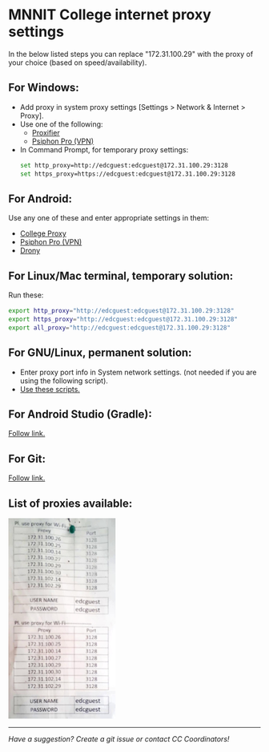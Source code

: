 # MNNIT College internet proxy settings

In the below listed steps you can replace "172.31.100.29" with the proxy of your choice (based on speed/availability).

## For Windows:

- Add proxy in system proxy settings [Settings > Network & Internet > Proxy].
- Use one of the following:
    - [Proxifier](https://www.proxifier.com/)
    - [Psiphon Pro (VPN)](https://psiphon.ca/)
- In Command Prompt, for temporary proxy settings:
    ```bash
    set http_proxy=http://edcguest:edcguest@172.31.100.29:3128
    set https_proxy=https://edcguest:edcguest@172.31.100.29:3128
    ```

## For Android:

Use any one of these and enter appropriate settings in them:

- [College Proxy](https://play.google.com/store/apps/details?id=com.cell47.College_Proxy&hl=en_IN&gl=US)
- [Psiphon Pro (VPN)](https://psiphon.ca/)
- [Drony](https://play.google.com/store/apps/details?id=org.sandrob.drony&hl=en_IN&gl=US)

## For Linux/Mac terminal, temporary solution:

Run these:

```bash
export http_proxy="http://edcguest:edcguest@172.31.100.29:3128"
export https_proxy="http://edcguest:edcguest@172.31.100.29:3128"
export all_proxy="http://edcguest:edcguest@172.31.100.29:3128"
```

## For GNU/Linux, permanent solution:

- Enter proxy port info in System network settings. (not needed if you are using the following script).
- [Use these scripts.](linux-proxy)

## For Android Studio (Gradle):

[Follow link.](https://developer.android.com/studio/intro/studio-config?fbclid=IwAR0AfsH_nW9CUVs4knWtDnvTsdcvXEw4zCquF5AGGQLVxH7xfqomn5EqY0I#proxy)

## For Git:

[Follow link.](https://gist.github.com/evantoli/f8c23a37eb3558ab8765)

## List of proxies available:

<a href="Proxies-2022.jpg"><img src="Proxies-2022.jpg"  alt="List of proxies available" height="400"/></a>

<hr>

*Have a suggestion? Create a git issue or contact CC Coordinators!*
